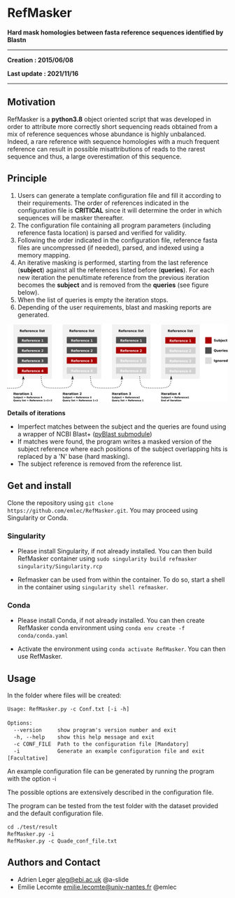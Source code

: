 ﻿# RefMasker

**Hard mask homologies between fasta reference sequences identified by Blastn**

---

**Creation : 2015/06/08**

**Last update : 2021/11/16**

---

## Motivation

RefMasker is a **python3.8** object oriented script that was developed in order to attribute more correctly short sequencing reads obtained from a mix of reference sequences whose abundance is highly unbalanced. Indeed, a rare reference with sequence homologies with a much frequent reference can result in possible misattributions of reads to the rarest sequence and thus, a large overestimation of this sequence.

## Principle

1. Users can generate a template configuration file and fill it according to their requirements. The order of references indicated in the configuration file is **CRITICAL** since it will determine the order in which sequences will be masker thereafter.
2. The configuration file containing all program parameters (including reference fasta location) is parsed and verified for validity.
3. Following the order indicated in the configuration file, reference fasta files are uncompressed (if needed), parsed, and indexed using a memory mapping.
4. An iterative masking is performed, starting from the last reference (**subject**) against all the references listed before (**queries**). For each new iteration the penultimate reference from the previous iteration becomes the **subject** and is removed from the **queries** (see figure below).
5. When the list of queries is empty the iteration stops.
6. Depending of the user requirements, blast and masking reports are generated.

![RefMasker_iteration](https://raw.githubusercontent.com/a-slide/RefMasker/master/fig/RefMasker_iteration.png)

**Details of iterations**
    
* Imperfect matches between the subject and the queries are found using a wrapper of NCBI Blast+ ([pyBlast submodule](http://a-slide.github.io/pyBlast))
* If matches were found, the program writes a masked version of the subject reference where each positions of the subject overlapping hits is replaced by a 'N' base (hard masking).
* The subject reference is removed from the reference list.

## Get and install

Clone the repository using `git clone https://github.com/emlec/RefMasker.git`.
You may proceed using Singularity or Conda.

### Singularity

* Please install Singularity, if not already installed.
You can then build RefMasker container using `sudo singularity build refmasker singularity/Singularity.rcp`

* Refmasker can be used from within the container.
To do so, start a shell in the container using `singularity shell refmasker`.

### Conda

* Please install Conda, if not already installed.
You can then create RefMasker conda environment using `conda env create -f conda/conda.yaml`

* Activate the environment using `conda activate RefMasker`. You can then use RefMasker.

## Usage

In the folder where files will be created:

```
Usage: RefMasker.py -c Conf.txt [-i -h]

Options:
  --version     show program's version number and exit
  -h, --help    show this help message and exit
  -c CONF_FILE  Path to the configuration file [Mandatory]
  -i            Generate an example configuration file and exit [Facultative]
```
  
An example configuration file can be generated by running the program with the option -i

The possible options are extensively described in the configuration file.

The program can be tested from the test folder with the dataset provided and the default configuration file.

```
cd ./test/result
RefMasker.py -i
RefMasker.py -c Quade_conf_file.txt
```

## Authors and Contact

* Adrien Leger <aleg@ebi.ac.uk> @a-slide
* Emilie Lecomte <emilie.lecomte@univ-nantes.fr> @emlec
